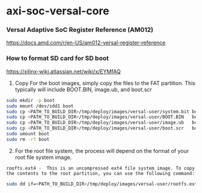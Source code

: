 # axi-soc-versal-core

<!--- ######################################################## -->

### Versal Adaptive SoC Register Reference (AM012)

https://docs.amd.com/r/en-US/am012-versal-register-reference

<!--- ######################################################## -->

### How to format SD card for SD boot

https://xilinx-wiki.atlassian.net/wiki/x/EYMfAQ

1) Copy For the boot images, simply copy the files to the FAT partition.
This typically will include BOOT.BIN, image.ub, and boot.scr

```bash
sudo mkdir -p boot
sudo mount /dev/sdd1 boot
sudo cp <PATH_TO_BUILD_DIR>/tmp/deploy/images/versal-user/system.bit boot/.
sudo cp <PATH_TO_BUILD_DIR>/tmp/deploy/images/versal-user/BOOT.BIN   boot/.
sudo cp <PATH_TO_BUILD_DIR>/tmp/deploy/images/versal-user/image.ub   boot/.
sudo cp <PATH_TO_BUILD_DIR>/tmp/deploy/images/versal-user/boot.scr   boot/.
sudo umount boot
sudo rm -rf boot
```

2) For the root file system, the process will depend on the format of your root file system image.

`roofts.ext4 -  This is an uncompressed ext4 file system image. To copy the contents to the root partition, you can use the following command: `

```bash
sudo dd if=<PATH_TO_BUILD_DIR>/tmp/deploy/images/versal-user/rootfs.ext4 of=/dev/<DEV_NAME>
```

<!--- ######################################################## -->
